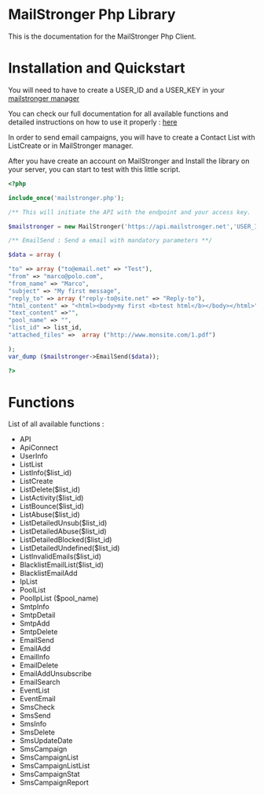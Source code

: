 # MailStronger Php Library

This is the documentation for the MailStronger Php Client.

# Installation and Quickstart

You will need to have to create a USER_ID and a USER_KEY in your [mailstronger manager](https://www.mailstronger.com)

You can check our full documentation for all available functions and detailed instructions on how to use it properly : [here](https://www.mailstronger.com/json/index.php)

In order to send email campaigns, you will have to create a Contact List with ListCreate or in MailStronger manager.

After you have create an account on MailStronger and Install the library on your server, you can start to test with this little script.

```php
<?php

include_once('mailstronger.php');

/** This will initiate the API with the endpoint and your access key.  **/

$mailstronger = new MailStronger('https://api.mailstronger.net','USER_ID','USER_KEY');

/** EmailSend : Send a email with mandatory parameters **/ 

$data = array (

"to" => array ("to@email.net" => "Test"),
"from" => "marco@polo.com",
"from_name" => "Marco",
"subject" => "My first message",
"reply_to" => array ("reply-to@site.net" => "Reply-to"),
"html_content" => "<html><body>my first <b>test html</b></body></html>",
"text_content" =>"",
"pool_name" => "",
"list_id" => list_id,
"attached_files" =>  array ("http://www.monsite.com/1.pdf")

);
var_dump ($mailstronger->EmailSend($data));

?>
```
# Functions

List of all available functions :

* API
* ApiConnect
* UserInfo
* ListList
* ListInfo($list_id)
* ListCreate
* ListDelete($list_id)
* ListActivity($list_id)
* ListBounce($list_id)
* ListAbuse($list_id)
* ListDetailedUnsub($list_id)
* ListDetailedAbuse($list_id)
* ListDetailedBlocked($list_id)
* ListDetailedUndefined($list_id)
* ListInvalidEmails($list_id)
* BlacklistEmailList($list_id)
* BlacklistEmailAdd
* IpList
* PoolList
* PoolIpList ($pool_name)
* SmtpInfo
* SmtpDetail
* SmtpAdd
* SmtpDelete
* EmailSend
* EmailAdd
* EmailInfo
* EmailDelete
* EmailAddUnsubscribe
* EmailSearch
* EventList
* EventEmail
* SmsCheck
* SmsSend
* SmsInfo
* SmsDelete
* SmsUpdateDate
* SmsCampaign
* SmsCampaignList
* SmsCampaignListList
* SmsCampaignStat
* SmsCampaignReport
